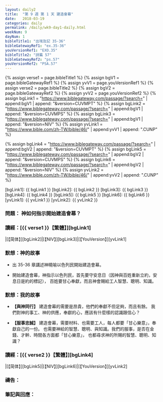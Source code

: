 ```yaml
---
layout: daily2
title:  "第 9 週 第 1 天 建造會幕"
date:   2018-03-19
categories: daily
permalink: /daily/wk9-day1-daily.html
weekNum: 9
dayNum: 1
bibleTitle1: "出埃及記 35-36"
bibleGatewayRef1: "ex.35-36"
youVersionRef1: "EXO.35"
bibleTitle2: "詩篇 57"
bibleGatewayRef2: "ps.57"
youVersionRef2: "PSA.57"
---
```


{% assign verse1 = page.bibleTitle1 %}
{% assign bgV1 = page.bibleGatewayRef1 %}
{% assign yvV1 = page.youVersionRef1 %}
{% assign verse2 = page.bibleTitle2 %}
{% assign bgV2 = page.bibleGatewayRef2 %}
{% assign yvV2 = page.youVersionRef2 %}
{% assign bgLink1 = "https://www.biblegateway.com/passage/?search=" | append:bgV1 | append: "&version=CUVMPT" %}
{% assign bgLink2 = "https://www.biblegateway.com/passage/?search=" | append:bgV1 | append: "&version=CUVMPS" %}
{% assign bgLink3 = "https://www.biblegateway.com/passage/?search=" | append:bgV1 | append: "&version=NIV" %}
{% assign yvLink1 = "https://www.bible.com/zh-TW/bible/46/" | append:yvV1 | append: ".CUNP" %}

{% assign bgLink4 = "https://www.biblegateway.com/passage/?search=" | append:bgV2 | append: "&version=CUVMPT" %}
{% assign bgLink5 = "https://www.biblegateway.com/passage/?search=" | append:bgV2 | append: "&version=CUVMPS" %}
{% assign bgLink6 = "https://www.biblegateway.com/passage/?search=" | append:bgV2 | append: "&version=NIV" %}
{% assign yvLink2 = "https://www.bible.com/zh-TW/bible/46/" | append:yvV2 | append: ".CUNP" %}

[bgLink1]: {{ bgLink1 }}
[bgLink2]: {{ bgLink2 }}
[bgLink3]: {{ bgLink3 }}
[bgLink4]: {{ bgLink4 }}
[bgLink5]: {{ bgLink5 }}
[bgLink6]: {{ bgLink6 }}
[yvLink1]: {{ yvLink1 }}
[yvLink2]: {{ yvLink2 }}

### 問題： 神如何指示開始建造會幕？

### 讀經：[{{ verse1 }}【繁體】][bgLink1] 

|[【简体】][bgLink2]|[【NIV】][bgLink3]|[【YouVersion】][yvLink1] 

### 默想：神的故事 
+ 出 35-36 章講述神曉喻以色列民開始建造會幕。

+ 開始建造會幕，神指示以色列民，首先要守安息日（因神與百姓重新立約，安息日是約的標記），
百姓要甘心奉獻，而且神會賜給工人智慧、聰明、知識。

### 默想：我的故事 
+ **【與神同行】** 建造會幕的需要是昂貴，他們的奉獻不但足夠，而且有餘。
我們對神的事工、神的供應，奉獻的心，應該有什麼樣的認識跟信心？

+ **【服事忠誠】** 建造會幕，需要材料、也需要工人，每人都要「甘心樂意」，奉獻自己的一份。
也需要神給的智慧、聰明、與知識。我們的服事，是否在金錢、才幹、時間各方面都「甘心樂意」，
也都尋求神的所賜的智慧、聰明、知識？

### 讀經：[{{ verse2 }}【繁體】][bgLink4]

|[【简体】][bgLink5]|[【NIV】][bgLink6]|[【YouVersion】][yvLink2]

### 禱告：

### 筆記與回應：
